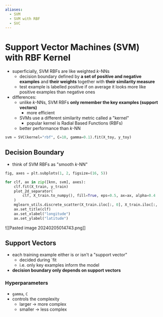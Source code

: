 ```yaml
---
aliases:
  - SVM
  - SVM with RBF
  - SVC
---
```

# Support Vector Machines (SVM) with RBF Kernel
- superficially, SVM RBFs are like weighted $k$-NNs
	- decision boundary defined by **a set of positive and negative examples** and **their weights** together with **their similarity measure**
	- test example is labelled positive if on average it looks more like positive examples than negative ones
- differences:
	- unlike $k$-NNs, SVM RBFs **only remember the key examples (support vectors)**
		- more efficient
	- SVMs use a different similarity metric called a "kernel"
		- popular kernel is Radial Based Functions (RBFs)
	- better performance than $k$-NN
```python
svm = SVC(kernel="rbf", C=10, gamma=0.1).fit(X_toy, y_toy)
```
## Decision Boundary
- think of SVM RBFs as "smooth $k$-NN"
```python
fig, axes = plt.subplots(1, 2, figsize=(16, 5))

for clf, ax in zip([knn, svm], axes):
    clf.fit(X_train, y_train)
    plot_2d_separator(
        clf, X_train.to_numpy(), fill=True, eps=0.5, ax=ax, alpha=0.4
    )
    mglearn_utils.discrete_scatter(X_train.iloc[:, 0], X_train.iloc[:, 1], y_train, ax=ax)
    ax.set_title(clf)
    ax.set_xlabel("longitude")
    ax.set_ylabel("latitude")
```
![[Pasted image 20240205014743.png]]
## Support Vectors
- each training example either is or isn't a "support vector"
	- decided during `fit
	- i.e. only key examples inform the model
- **decision boundary only depends on support vectors**
### Hyperparameters
- `gamma`, `C`
- controls the complexity
	- larger -> more complex
	- smaller -> less complex